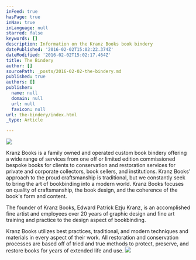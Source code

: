 ```yaml
---
inFeed: true
hasPage: true
inNav: true
inLanguage: null
starred: false
keywords: []
description: Information on the Kranz Books book bindery
datePublished: '2016-02-02T15:02:22.374Z'
dateModified: '2016-02-02T15:02:17.464Z'
title: The Bindery
author: []
sourcePath: _posts/2016-02-02-the-bindery.md
published: true
authors: []
publisher:
  name: null
  domain: null
  url: null
  favicon: null
url: the-bindery/index.html
_type: Article

---
```

![](https://the-grid-user-content.s3-us-west-2.amazonaws.com/b3baf3e6-985c-4861-982d-1cd33e977a0a.jpg)

Kranz Books is a family owned and operated custom book bindery offering a wide range of services from one off or limited edition commissioned bespoke books for clients to conservation and restoration services for private and corporate collectors, book sellers, and institutions. Kranz Books' approach to the proud craftsmanship is traditional, but we constantly seek to bring the art of bookbinding into a modern world. Kranz Books focuses on quality of craftsmanship, the book design, and the coherence of the book's form and content.

The founder of Kranz Books, Edward Patrick Ezju Kranz, is an accomplished fine artist and employees over 20 years of graphic design and fine art training and practice to the design aspect of bookbinding.

Kranz Books utilizes best practices, traditional, and modern techniques and materials in every aspect of their work. All restoration and conservation processes are based off of tried and true methods to protect, preserve, and restore books for years of extended life and use.
![](https://the-grid-user-content.s3-us-west-2.amazonaws.com/bf3c0e16-18c5-4a6e-8119-6ead8015a7a3.jpg)